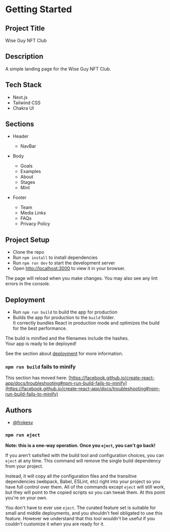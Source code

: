 # Getting Started

## Project Title
Wise Guy NFT Club

## Description
A simple landing page for the Wise Guy NFT Club.

## Tech Stack
- Next.js
- Tailwind CSS
- Chakra UI

## Sections
- Header
    - NavBar

- Body
    - Goals
    - Examples
    - About
    - Stages
    - Mint

- Footer
    - Team
    - Media Links
    - FAQs
    - Privacy Policy


## Project Setup
- Clone the repo
- Run `npm install` to install dependencies
- Run `npm run dev` to start the development server
- Open [http://localhost:3000](http://localhost:3000) to view it in your browser.

The page will reload when you make changes.
You may also see any lint errors in the console.

## Deployment
- Run `npm run build` to build the app for production
- Builds the app for production to the `build` folder.\
It correctly bundles React in production mode and optimizes the build for the best performance.

The build is minified and the filenames include the hashes.\
Your app is ready to be deployed!

See the section about [deployment](https://facebook.github.io/create-react-app/docs/deployment) for more 
information.

### `npm run build` fails to minify

This section has moved here: [https://facebook.github.io/create-react-app/docs/troubleshooting#npm-run-build-fails-to-minify](https://facebook.github.io/create-react-app/docs/troubleshooting#npm-run-build-fails-to-minify)


## Authors
- [@frokesy](https://www.github.com/frokesy)


### `npm run eject`

**Note: this is a one-way operation. Once you `eject`, you can't go back!**

If you aren't satisfied with the build tool and configuration choices, you can `eject` at any time. This command will remove the single build dependency from your project.

Instead, it will copy all the configuration files and the transitive dependencies (webpack, Babel, ESLint, etc) right into your project so you have full control over them. All of the commands except `eject` will still work, but they will point to the copied scripts so you can tweak them. At this point you're on your own.

You don't have to ever use `eject`. The curated feature set is suitable for small and middle deployments, and you shouldn't feel obligated to use this feature. However we understand that this tool wouldn't be useful if you couldn't customize it when you are ready for it.

